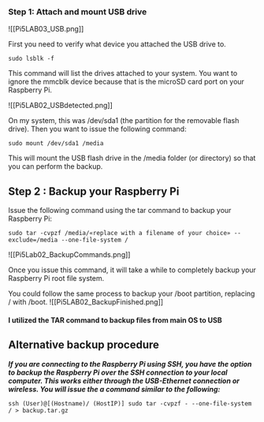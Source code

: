 ### Step 1: Attach and mount USB drive

![[Pi5LAB03_USB.png]]

First you need to verify what device you attached the USB drive to.

`sudo lsblk -f`

This command will list the drives attached to your system. You want to ignore the mmcblk device because that is the microSD card port on your Raspberry Pi. 

![[Pi5LAB02_USBdetected.png]]

On my system, this was /dev/sda1 (the partition for the removable flash drive). Then you want to issue the following command:

`sudo mount /dev/sda1 /media`

This will mount the USB flash drive in the /media folder (or directory) so that you can perform the backup.

## Step 2 : Backup your Raspberry Pi

Issue the following command using the tar command to backup your Raspberry Pi:

`sudo tar -cvpzf /media/«replace with a filename of your choice» --exclude=/media --one-file-system /`

![[Pi5Lab02_BackupCommands.png]]

Once you issue this command, it will take a while to completely backup your Raspberry Pi root file system. 

You could follow the same process to backup your /boot partition, replacing / with /boot.
![[Pi5LAB02_BackupFinished.png]]
#### I utilized the TAR command to backup files from main OS to USB
## Alternative backup procedure

***If you are connecting to the Raspberry Pi using SSH, you have the option to backup the Raspberry Pi over the SSH connection to your local computer. This works either through the USB-Ethernet connection or wireless. You will issue the a command similar to the following:***

`ssh (User)@[(Hostname)/ (HostIP)] sudo tar -cvpzf - --one-file-system / > backup.tar.gz`
